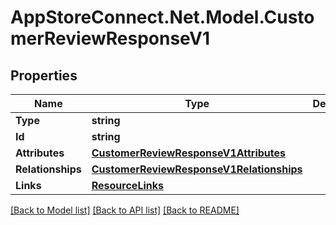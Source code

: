 # AppStoreConnect.Net.Model.CustomerReviewResponseV1

## Properties

Name | Type | Description | Notes
------------ | ------------- | ------------- | -------------
**Type** | **string** |  | 
**Id** | **string** |  | 
**Attributes** | [**CustomerReviewResponseV1Attributes**](CustomerReviewResponseV1Attributes.md) |  | [optional] 
**Relationships** | [**CustomerReviewResponseV1Relationships**](CustomerReviewResponseV1Relationships.md) |  | [optional] 
**Links** | [**ResourceLinks**](ResourceLinks.md) |  | [optional] 

[[Back to Model list]](../README.md#documentation-for-models) [[Back to API list]](../README.md#documentation-for-api-endpoints) [[Back to README]](../README.md)

